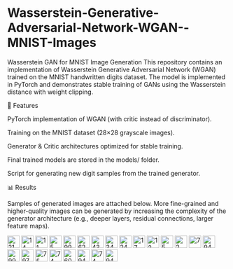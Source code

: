 # Wasserstein-Generative-Adversarial-Network-WGAN--MNIST-Images
Wasserstein GAN for MNIST Image Generation  This repository contains an implementation of Wasserstein Generative Adversarial Network (WGAN) trained on the MNIST handwritten digits dataset. The model is implemented in PyTorch and demonstrates stable training of GANs using the Wasserstein distance with weight clipping.

🚀 Features

PyTorch implementation of WGAN (with critic instead of discriminator).

Training on the MNIST dataset (28×28 grayscale images).

Generator & Critic architectures optimized for stable training.

Final trained models are stored in the models/ folder.

Script for generating new digit samples from the trained generator.

📊 Results

Samples of generated images are attached below.
More fine-grained and higher-quality images can be generated by increasing the complexity of the generator architecture (e.g., deeper layers, residual connections, larger feature maps).

<img width="28" height="28" alt="21" src="https://github.com/user-attachments/assets/ea27fcde-8165-4387-87a1-48ac5927aba5" />
<img width="28" height="28" alt="14" src="https://github.com/user-attachments/assets/84af8c56-c9ab-4291-8e25-7bb2a382c5b9" />
<img width="28" height="28" alt="11" src="https://github.com/user-attachments/assets/1f61d658-b65d-46d8-8f6d-c2ce0258cd3d" />
<img width="28" height="28" alt="5" src="https://github.com/user-attachments/assets/3c5eb4ce-adef-411b-affb-ebd9df69f041" />
<img width="28" height="28" alt="99 (1)" src="https://github.com/user-attachments/assets/74864d8a-a9f2-4082-9917-037fcb44b9f4" />
<img width="28" height="28" alt="62" src="https://github.com/user-attachments/assets/2cce3931-490a-4eb2-ad58-027ae6e2de96" />
<img width="28" height="28" alt="43" src="https://github.com/user-attachments/assets/3dca0ed1-f5f6-41e9-82c3-ffd0e776b405" />
<img width="28" height="28" alt="34" src="https://github.com/user-attachments/assets/8a48ccd7-9090-47dc-aa35-7abcd0188c4b" />
<img width="28" height="28" alt="24" src="https://github.com/user-attachments/assets/8a3e4ca7-d728-46e1-ab4d-09718da2d885" />
<img width="28" height="28" alt="17" src="https://github.com/user-attachments/assets/5733d555-f344-481b-b511-78809a9a8c78" />
<img width="28" height="28" alt="12" src="https://github.com/user-attachments/assets/b32792b8-72c4-48a2-8d36-e41b0b71c140" />
<img width="28" height="28" alt="5 (1)" src="https://github.com/user-attachments/assets/0fb49a9d-3c9d-4120-9e3f-7607e82a8742" />
<img width="28" height="28" alt="2 (1)" src="https://github.com/user-attachments/assets/f716a857-0081-4bf4-8002-e8a5e9927b99" />
<img width="28" height="28" alt="7" src="https://github.com/user-attachments/assets/499cac7a-3779-4f39-8679-41150862434f" />
<img width="28" height="28" alt="94 (1)" src="https://github.com/user-attachments/assets/38a68362-7bd1-41c9-8161-f7b97103376e" />
<img width="28" height="28" alt="99" src="https://github.com/user-attachments/assets/2ce2d4ae-a2ab-418b-a556-f2614f550b97" />
<img width="28" height="28" alt="97" src="https://github.com/user-attachments/assets/11eb5cae-d984-449a-a610-1f93fab860ce" />
<img width="28" height="28" alt="75 (1)" src="https://github.com/user-attachments/assets/d20d43e0-1ce8-42f5-b304-3358a51ca971" />
<img width="28" height="28" alt="74 (1)" src="https://github.com/user-attachments/assets/53a80ec3-c0b8-4e8e-ab05-5f0b5a67ab07" />
<img width="28" height="28" alt="60" src="https://github.com/user-attachments/assets/f91f86a2-b5a8-4cf6-bb98-a973210a0df1" />
<img width="28" height="28" alt="94 (1)" src="https://github.com/user-attachments/assets/1426a7a7-07c2-4700-9c68-2b93752fc2b6" />
<img width="28" height="28" alt="74" src="https://github.com/user-attachments/assets/c24280c5-c887-4176-b0e1-7a5ae558cbb7" />
<img width="28" height="28" alt="94" src="https://github.com/user-attachments/assets/ae8ad11d-1239-4fad-8640-39a39b8cfaba" />

